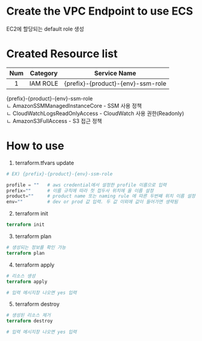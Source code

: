 # Create the VPC Endpoint to use ECS
EC2에 할당되는 default role 생성

# Created Resource list
|Num|Category|Service Name|
|:---:|:---:|:---:|
|1  |IAM ROLE   |{prefix}-{product}-{env}-ssm-role  |

{prefix}-{product}-{env}-ssm-role  
 ㄴ AmazonSSMManagedInstanceCore  - SSM 사용 정책  
 ㄴ CloudWatchLogsReadOnlyAccess  - CloudWatch 사용 권한(Readonly)  
 ㄴ AmazonS3FullAccess            - S3 접근 정책  

# How to use
1. terraform.tfvars update
```terraform
# EX) {prefix}-{product}-{env}-ssm-role

profile = ""   # aws credential에서 설정한 profile 이름으로 입력
prefix=""      # 이름 규칙에 따라 첫 접두사 위치에 올 이름 설정
product=""     # product name 또는 naming rule 에 따른 두번째 위치 이름 설정
env=""         # dev or prod 값 입력. 두 값 이외에 값이 들어가면 생략됨
```

2. terraform init
```terraform
terraform init
```

3. terraform plan
```terraform
# 생성되는 정보를 확인 가능
terraform plan
```

4. terraform apply
```terraform
# 리소스 생성
terraform apply

# 입력 메시지창 나오면 yes 입력
```

5. terraform destroy
```terraform
# 생성된 리소스 제거
terraform destroy

# 입력 메시지창 나오면 yes 입력
```